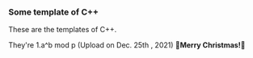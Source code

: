 ### Some template of C++

These are the templates of C++.

They're
    1.a^b mod p (Upload on Dec. 25th , 2021) 🎄**Merry Christmas!**🎄
